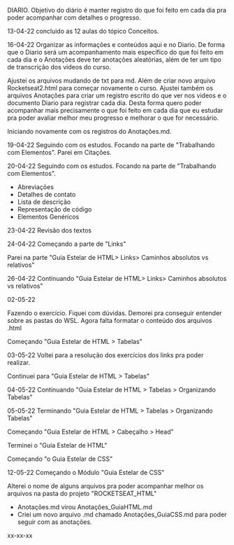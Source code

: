 DIARIO. 
Objetivo do diário é manter registro do que foi feito em cada dia pra poder acompanhar com detalhes o progresso.

13-04-22
concluido as 12 aulas do tópico Conceitos.


16-04-22 
Organizar as informações e conteúdos aqui e no Diario. 
De forma que o Diario será um acompanhamento mais específico do que foi feito em cada dia 
e o Anotações deve ter anotações aleatórias, além de ter um tipo de transcrição dos videos do curso. 

Ajustei os arquivos mudando de txt para md. Além de criar novo arquivo Rocketseat2.html para começar novamente o curso. 
Ajustei também os arquivos Anotações para criar um registro escrito do que ver nos videos e o documento Diario para registrar cada dia. 
Desta forma quero poder acompanhar mais precisamente o que foi feito em cada dia que eu estudar pra poder avaliar melhor meu progresso e melhorar o que for necessário. 

Iniciando novamente com os registros do Anotações.md.

19-04-22 
Seguindo com os estudos. 
Focando na parte de "Trabalhando com Elementos".
Parei em Citações.


20-04-22 
Seguindo com os estudos.
Focando na parte de "Trabalhando com Elementos".
- Abreviações
- Detalhes de contato
- Lista de descrição
- Representação de código
- Elementos Genéricos


23-04-22 
Revisão dos textos 


24-04-22
Começando a parte de "Links"

Parei na parte "Guia Estelar de HTML> Links> Caminhos absolutos vs relativos"

26-04-22
Continuando "Guia Estelar de HTML> Links> Caminhos absolutos vs relativos"

02-05-22 

Fazendo o exercício. Fiquei com dúvidas. Demorei pra conseguir entender sobre as pastas do WSL. 
Agora falta formatar o conteúdo dos arquivos .html 

Começando "Guia Estelar de HTML > Tabelas"

03-05-22 
Voltei para a resolução dos exercícios dos links pra poder realizar. 

Continuei para "Guia Estelar de HTML > Tabelas"


04-05-22
Continuando "Guia Estelar de HTML > Tabelas > Organizando Tabelas"


05-05-22
Terminando "Guia Estelar de HTML > Tabelas > Organizando Tabelas"

Começando "Guia Estelar de HTML > Cabeçalho > Head"

Terminei o "Guia Estelar de HTML"

Começando "o Guia Estelar de CSS"

12-05-22 
Começando o Módulo "Guia Estelar de CSS"

Alterei o nome de alguns arquivos pra poder acompanhar melhor os arquivos na pasta do projeto 
"ROCKETSEAT_HTML" 

- Anotações.md virou Anotações_GuiaHTML.md 
- Criei um novo arquivo .md chamado Anotações_GuiaCSS.md para poder seguir com as anotações.

xx-xx-xx


